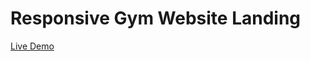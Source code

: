 # Responsive Gym Website Landing

<a href="https://balajiravi-projects.netlify.app/gym/index.html">Live Demo</a>
